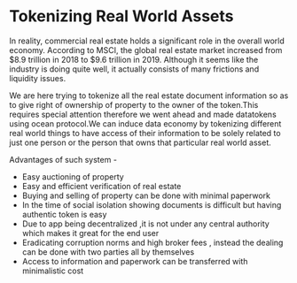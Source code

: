 # Tokenizing Real World Assets

In reality, commercial real estate holds a significant role in the overall world economy. According to MSCI, the global real estate market increased from $8.9 trillion in 2018 to $9.6 trillion in 2019. Although it seems like the industry is doing quite well, it actually consists of many frictions and liquidity issues.


We are here trying to tokenize all the real estate document information so as to give right of ownership of property to the owner of the token.This requires special attention therefore we went ahead and made datatokens using ocean protocol.We can induce data economy by tokenizing different real world things to have access of their information to be solely related to just one person or the person that owns that particular real world asset.


Advantages of such system -
- Easy auctioning of property
- Easy and efficient verification of real estate
- Buying and selling of property can be done with minimal paperwork
- In the time of social isolation showing documents is difficult but having authentic token is easy
- Due to app being decentralized ,it is not under any central authority which makes it great for the end user
- Eradicating corruption norms and high broker fees , instead the dealing can be done with two parties all by themselves
- Access to information and paperwork can be transferred with minimalistic cost

